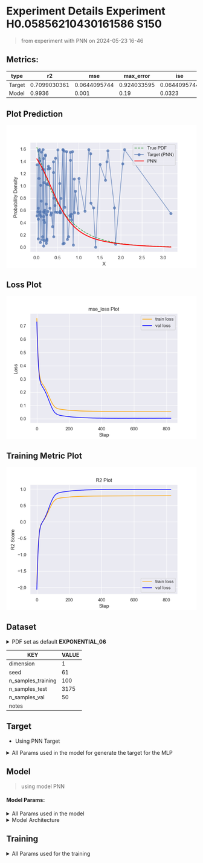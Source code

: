 # Experiment Details Experiment  H0.05856210430161586 S150
> from experiment with PNN
> on 2024-05-23 16-46
## Metrics:
                                                                                                   
| type   | r2           | mse          | max_error   | ise          | kl           | evs          |
|--------|--------------|--------------|-------------|--------------|--------------|--------------|
| Target | 0.7099030361 | 0.0644095744 | 0.924033595 | 0.0644095744 | 0.0584561884 | 0.7114500895 |
| Model  | 0.9936       | 0.001        | 0.19        | 0.0323       | 0.0034       | 0.9945       |
                                                                                                   
## Plot Prediction

<img src="pdf_b433c914.png">

## Loss Plot

<img src="loss_b433c914.png">

## Training Metric Plot

<img src="train_metric_b433c914.png">

## Dataset

<details><summary>PDF set as default <b>EXPONENTIAL_06</b></summary>

#### Dimension 1
                               
| type        | rate | weight |
|-------------|------|--------|
| exponential | 0.6  | 1      |
                               
</details>
                              
| KEY                | VALUE |
|--------------------|-------|
| dimension          | 1     |
| seed               | 61    |
| n_samples_training | 100   |
| n_samples_test     | 3175  |
| n_samples_val      | 50    |
| notes              |       |
                              
## Target
- Using PNN Target
<details><summary>All Params used in the model for generate the target for the MLP </summary>

                             
| KEY | VALUE               |
|-----|---------------------|
| h   | 0.05856210430161586 |
                             
</details>

## Model
> using model PNN
#### Model Params:
<details><summary>All Params used in the model </summary>

                                                               
| KEY             | VALUE                                     |
|-----------------|-------------------------------------------|
| dropout         | 0.0                                       |
| hidden_layer    | [(18, Tanh()), (4, Tanh()), (20, Tanh())] |
| last_activation | None                                      |
                                                               
</details>

<details><summary>Model Architecture </summary>

NeuralNetworkModular(
  (dropout): Dropout(p=0.0, inplace=False)
  (output_layer): Linear(in_features=20, out_features=1, bias=True)
  (layers): ModuleList(
    (0): Linear(in_features=1, out_features=18, bias=True)
    (1): Linear(in_features=18, out_features=4, bias=True)
    (2): Linear(in_features=4, out_features=20, bias=True)
  )
  (activation): ModuleList(
    (0-2): 3 x Tanh()
  )
)
</details>

## Training
<details><summary>All Params used for the training </summary>

                                          
| KEY           | VALUE                  |
|---------------|------------------------|
| learning_rate | 0.00012072567420347627 |
| epochs        | 830                    |
| loss_type     | mse_loss               |
| optimizer     | Adam                   |
| batch_size    | 8                      |
                                          
</details>

